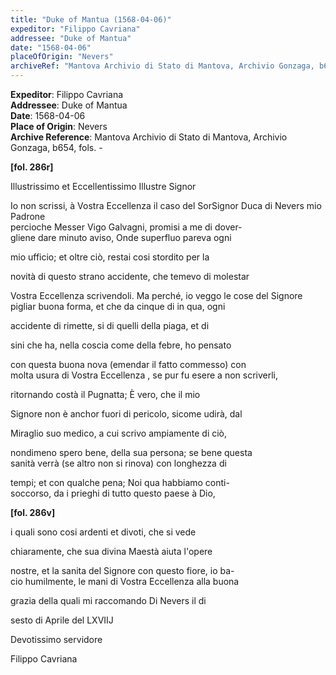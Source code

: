 ```yaml
---
title: "Duke of Mantua (1568-04-06)"
expeditor: "Filippo Cavriana"
addressee: "Duke of Mantua"
date: "1568-04-06"
placeOfOrigin: "Nevers"
archiveRef: "Mantova Archivio di Stato di Mantova, Archivio Gonzaga, b654, fols. -"
---
```


**Expeditor**: Filippo Cavriana  
**Addressee**: Duke of Mantua  
**Date**: 1568-04-06  
**Place of Origin**: Nevers  
**Archive Reference**: Mantova Archivio di Stato di Mantova, Archivio Gonzaga, b654, fols. -  


**[fol. 286r]**

Illustrissimo  et Eccellentissimo Illustre Signor 

  
Io non  scrissi, à Vostra Eccellenza  il caso del SorSignor Duca di Nevers mio Padrone   
percioche Messer  Vigo Galvagni, promisi a me di dover-  
gliene dare minuto aviso, Onde superfluo pareva ogni
            
mio ufficio; et oltre ciò, restai cosi stordito per la
            
novità di questo  strano accidente, che temevo di molestar
            
Vostra Eccellenza  scrivendoli. Ma perché, io veggo le cose del Signore   
pigliar buona forma, et che da cinque di in qua, ogni
            
accidente di rimette, si di quelli  della piaga, et di
            
sini che ha, nella coscia come della febre, ho pensato
            
con questa buona nova (emendar il fatto commesso) con   
molta usura di Vostra Eccellenza , se pur fu esere a non scriverli,
            
ritornando costà il Pugnatta; È vero, che il mio
            
Signore  non è anchor fuori di pericolo, sicome udirà, dal
            
Miraglio suo medico, a cui scrivo ampiamente di ciò,
            
nondimeno spero bene, della sua persona; se bene questa   
sanità verrà (se altro non  si rinova) con longhezza  di
            
tempi; et con  qualche pena; Noi qua habbiamo conti-  
soccorso, da i prieghi di tutto questo  paese à Dio,
        


**[fol. 286v]**

  
i quali sono cosi ardenti et divoti, che si vede
            
chiaramente, che sua divina Maestà  aiuta l'opere
            
nostre, et la sanita del Signore  con questo  fiore, io ba-  
cio humilmente, le mani di Vostra Eccellenza  alla buona
            
grazia  della quali  mi raccomando  Di Nevers il di
            
sesto  di Aprile del LXVIIJ
        

  
Devotissimo  servidore
            
Filippo Cavriana

